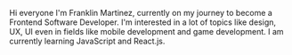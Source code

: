 Hi everyone I'm Franklin Martinez, currently on my journey to become a Frontend Software Developer. I'm interested in a lot of topics like design, UX, UI 
even in fields like mobile development and game development. I am currently learning JavaScript and React.js.

<!---
TheMVProgrammer/TheMVProgrammer is a ✨ special ✨ repository because its `README.md` (this file) appears on your GitHub profile.
You can click the Preview link to take a look at your changes.
--->
